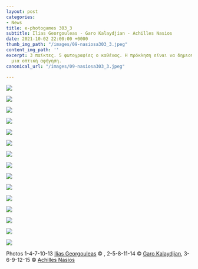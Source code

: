 ```yaml
---
layout: post
categories:
- News
title: e-photogames 303_3
subtitle: Ilias Georgouleas - Garo Kalaydjian - Achilles Nasios
date: 2021-10-02 22:00:00 +0000
thumb_img_path: "/images/09-nasiosa303_3.jpeg"
content_img_path: ''
excerpt: 3 παίκτες. 5 φωτογραφίες ο καθένας. Η πρόκληση είναι να δημιουργηθεί σταδιακά
  μια οπτική αφήγηση.
canonical_url: "/images/09-nasiosa303_3.jpeg"

---
```

![](/images/01_georgouleasi_303_3.jpg)

![](/images/02-garo303_3.jpg)

![](/images/03-nasiosa303_3.jpeg)

![](/images/04_georgouleasi_303_3.jpg)

![](/images/05-garo303_3.jpg)

![](/images/06-nasiosa303_3.jpeg)

![](/images/07-georgouleasi_303_3.jpg)

![](/images/08-garo303_3.jpg)

![](/images/09-nasiosa303_3.jpeg)

![](/images/10-georgouleasi_303_3.jpg)

![](/images/11-garo303_3.jpg)

![](/images/12-nasiosa303_3.jpeg)

![](/images/13-georgouleasi_303_3.jpg)

![](/images/14-garo303_3.jpg)

![](/images/15-nasiosa303_3.jpg)

Photos  1-4-7-10-13 <a href="https://www.facebook.com/ilias.georgouleas" target="blank"> Ilias Georgouleas</a> © , 2-5-8-11-14 © <a href="https://www.facebook.com/gargaro65" target="blank"> Garo Kalaydjian</a>, 3-6-9-12-15 © <a href="https://www.anikon.org" target="blank"> Achilles Nasios</a>